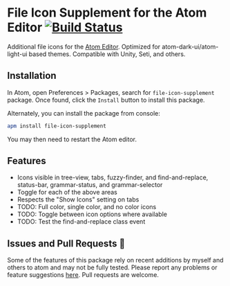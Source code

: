 # File Icon Supplement for the Atom Editor [![Build Status](https://travis-ci.org/sscotth/file-icon-supplement.svg?branch=master)](https://travis-ci.org/sscotth/file-icon-supplement)

Additional file icons for the [Atom Editor](http://atom.io). Optimized for atom-dark-ui/atom-light-ui based themes. Compatible with Unity, Seti, and others.

## Installation

In Atom, open Preferences > Packages, search for `file-icon-supplement` package. Once found, click the `Install` button to install this package.

Alternately, you can install the package from console:

```bash
apm install file-icon-supplement
```

You may then need to restart the Atom editor.

## Features

* Icons visible in tree-view, tabs, fuzzy-finder, and find-and-replace, status-bar, grammar-status, and grammar-selector
* Toggle for each of the above areas
* Respects the "Show Icons" setting on tabs
* TODO: Full color, single color, and no color icons
* TODO: Toggle between icon options where available
* TODO: Test the find-and-replace class event

## Issues and Pull Requests :bug:

Some of the features of this package rely on recent additions by myself and others to atom and may not be fully tested. Please report any problems or feature suggestions [here](https://github.com/sscotth/file-icon-supplement/issues). Pull requests are welcome.
